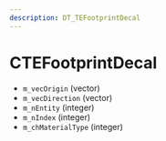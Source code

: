 ```yaml
---
description: DT_TEFootprintDecal
---
```


# CTEFootprintDecal


* `m_vecOrigin` (vector)
* `m_vecDirection` (vector)
* `m_nEntity` (integer)
* `m_nIndex` (integer)
* `m_chMaterialType` (integer)
